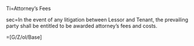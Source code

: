 Ti=Attorney’s Fees

sec=In the event of any litigation between Lessor and Tenant, the prevailing party shall be entitled to be awarded attorney’s fees and costs.

=[G/Z/ol/Base]
